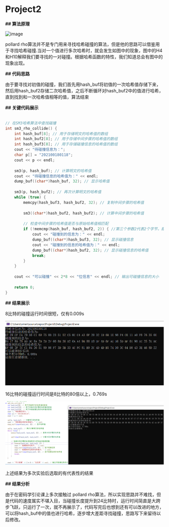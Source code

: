 # Project2

**## 算法原理**

![image](https://user-images.githubusercontent.com/104854836/181996882-f0f99b36-935c-4af5-90ea-11be7798cb26.jpg)

pollard rho算法并不是专门用来寻找哈希碰撞的算法，但是他的思路可以借鉴用于寻找哈希碰撞.当对一个值进行多次哈希时，就会发生如图中的现象，图中的H4和H10解释我们要寻找的一对碰撞。根据哈希函数的特性，我们知道总会有图中的现象出现。

**## 代码思路**

由于要寻找对初值的碰撞，我们首先用hash_buf将初值的一次哈希值存储下来，然后用hash_buf2存储二次哈希值，之后不断循环对hash_buf2中的值进行哈希，直到找到和一次哈希值相等的值，算法结束

**## 关键代码展示**

```cpp

// 在SM3哈希算法中查找碰撞
int sm3_rho_collide() {
    int hash_buf[8]; // 用于存储明文的哈希值的数组
    int hash_buf2[8]; // 用于存储中间步骤的哈希值的数组
    int hash_buf3[8]; // 用于存储碰撞信息的哈希值的数组
    cout << "待碰撞信息为：";
    char p[] = "202100180118";
    cout << p << endl;

    sm3(p, hash_buf); // 计算明文的哈希值
    cout << "待碰撞信息的哈希值为：" << endl;
    dump_buf((char*)hash_buf, 32); // 显示哈希值

    sm3(p, hash_buf2); // 再次计算明文的哈希值
    while (true) {
        memcpy(hash_buf3, hash_buf2, 32); // 复制中间步骤的哈希值

        sm3((char*)hash_buf2, hash_buf2); // 计算中间步骤的哈希值

        // 检查中间步骤的哈希值是否与原始哈希值相匹配
        if (!memcmp(hash_buf, hash_buf2, 2)) { //第三个参数2代表2个字节，即16比特
            cout << "碰撞到的信息为：" << endl;
            dump_buf((char*)hash_buf3, 32); // 显示碰撞信息
            cout << "碰撞到的信息的哈希值为：" << endl;
            dump_buf((char*)hash_buf2, 32); // 显示碰撞信息的哈希值
            break;
        }
    }

    cout << "可以碰撞" << 2*8 << "位信息" << endl; // 输出可碰撞信息的大小

    return 0;
}

```

**## 结果展示**

8比特的碰撞运行时间很短，仅有0.009s

![image](https://github.com/1-14/Project2/blob/main/2.png)

16比特的碰撞运行时间是8比特的80倍以上，0.769s

![image](https://github.com/1-14/Project2/blob/main/1.png)

上述结果为多次实验后选取的有代表性的结果

**## 结果分析**

由于在密码学引论课上多次接触过 pollard rho算法，所以实现思路并不难找，但是代码的速度属实不堪入目，当碰撞长度提升到24比特时，运行时间简直是大跨步飞跃，只运行了一次，就不再展示了，代码写完后也想到还有可以改进的地方，可以将hash_buf中的值也进行哈希，逐步增大差距寻找碰撞，思路写下来留待以后修改。

